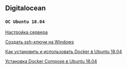

## Digitalocean


### `ОС Ubuntu 18.04`

[Настройка сервера](https://www.digitalocean.com/community/tutorials/ubuntu-18-04-ru/)

[Создать ssh-ключи на Windows](https://www.digitalocean.com/docs/droplets/how-to/add-ssh-keys/create-with-putty/)

[Как установить и использовать Docker в Ubuntu 18.04](https://www.digitalocean.com/community/tutorials/docker-ubuntu-18-04-1-ru)

[Установка Docker Compose в Ubuntu 18.04](https://www.digitalocean.com/community/tutorials/how-to-install-docker-compose-on-ubuntu-18-04-ru)

